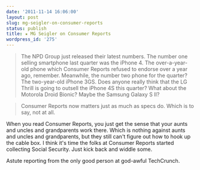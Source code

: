 ```yaml
---
date: '2011-11-14 16:06:00'
layout: post
slug: mg-seigler-on-consumer-reports
status: publish
title: ★ MG Seigler on Consumer Reports
wordpress_id: '275'
---
```


> The NPD Group just released their latest numbers. The number one selling smartphone last quarter was the iPhone 4. The over-a-year-old phone which Consumer Reports refused to endorse over a year ago, remember. Meanwhile, the number two phone for the quarter? The two-year-old iPhone 3GS. Does anyone really think that the LG Thrill is going to outsell the iPhone 4S this quarter? What about the Motorola Droid Bionic? Maybe the Samsung Galaxy S II?

> Consumer Reports now matters just as much as specs do. Which is to say, not at all.

When you read Consumer Reports, you just get the sense that your aunts and uncles and grandparents work there. Which is nothing against aunts and uncles and grandparents, but they still can't figure out how to hook up the cable box. I think it's time the folks at Consumer Reports started collecting Social Security. Just kick back and widdle some.

Astute reporting from the only good person at god-awful TechCrunch.

